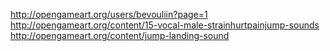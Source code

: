 http://opengameart.org/users/bevouliin?page=1
http://opengameart.org/content/15-vocal-male-strainhurtpainjump-sounds
http://opengameart.org/content/jump-landing-sound

